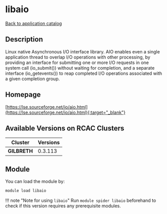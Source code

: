 # libaio

[Back to application catalog](../app_catalog.md)

## Description

Linux native Asynchronous I/O interface library.  AIO enables even a single application thread to overlap I/O operations with other processing, by providing an interface for submitting one or more I/O requests in one system call (io_submit()) without waiting for completion, and a separate interface (io_getevents()) to reap completed I/O operations associated with a given completion group.

## Homepage

[https://lse.sourceforge.net/io/aio.html](https://lse.sourceforge.net/io/aio.html){:target="_blank"}

## Available Versions on RCAC Clusters

|Cluster|Versions|
|---|---|
**GILBRETH**|0.3.113

## Module

You can load the module by:

```bash
module load libaio
```

!!! note "Note for using `libaio`"
    Run `module spider libaio` beforehand to check if this version requires any prerequisite modules.
